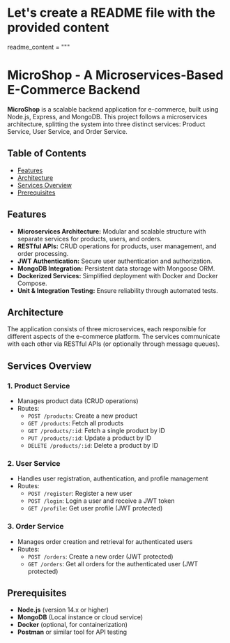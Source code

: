 # Let's create a README file with the provided content

readme_content = """
# **MicroShop - A Microservices-Based E-Commerce Backend**

**MicroShop** is a scalable backend application for e-commerce, built using Node.js, Express, and MongoDB. This project follows a microservices architecture, splitting the system into three distinct services: Product Service, User Service, and Order Service.

## **Table of Contents**
- [Features](#features)
- [Architecture](#architecture)
- [Services Overview](#services-overview)
- [Prerequisites](#prerequisites)

## **Features**

- **Microservices Architecture:** Modular and scalable structure with separate services for products, users, and orders.
- **RESTful APIs:** CRUD operations for products, user management, and order processing.
- **JWT Authentication:** Secure user authentication and authorization.
- **MongoDB Integration:** Persistent data storage with Mongoose ORM.
- **Dockerized Services:** Simplified deployment with Docker and Docker Compose.
- **Unit & Integration Testing:** Ensure reliability through automated tests.

## **Architecture**

The application consists of three microservices, each responsible for different aspects of the e-commerce platform. The services communicate with each other via RESTful APIs (or optionally through message queues).

## **Services Overview**

### 1. **Product Service**
   - Manages product data (CRUD operations)
   - Routes:
     - `POST /products`: Create a new product
     - `GET /products`: Fetch all products
     - `GET /products/:id`: Fetch a single product by ID
     - `PUT /products/:id`: Update a product by ID
     - `DELETE /products/:id`: Delete a product by ID

### 2. **User Service**
   - Handles user registration, authentication, and profile management
   - Routes:
     - `POST /register`: Register a new user
     - `POST /login`: Login a user and receive a JWT token
     - `GET /profile`: Get user profile (JWT protected)

### 3. **Order Service**
   - Manages order creation and retrieval for authenticated users
   - Routes:
     - `POST /orders`: Create a new order (JWT protected)
     - `GET /orders`: Get all orders for the authenticated user (JWT protected)

## **Prerequisites**

- **Node.js** (version 14.x or higher)
- **MongoDB** (Local instance or cloud service)
- **Docker** (optional, for containerization)
- **Postman** or similar tool for API testing
